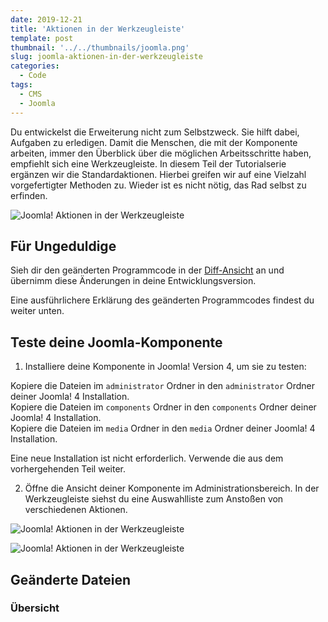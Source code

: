 ```yaml
---
date: 2019-12-21
title: 'Aktionen in der Werkzeugleiste'
template: post
thumbnail: '../../thumbnails/joomla.png'
slug: joomla-aktionen-in-der-werkzeugleiste
categories:
  - Code
tags:
  - CMS
  - Joomla
---
```


Du entwickelst die Erweiterung nicht zum Selbstzweck. Sie hilft dabei, Aufgaben zu erledigen. Damit die Menschen, die mit der Komponente arbeiten, immer den Überblick über die möglichen Arbeitsschritte haben, empfiehlt sich eine Werkzeugleiste. In diesem Teil der Tutorialserie ergänzen wir die Standardaktionen. Hierbei greifen wir auf eine Vielzahl vorgefertigter Methoden zu. Wieder ist es nicht nötig, das Rad selbst zu erfinden.

![Joomla! Aktionen in der Werkzeugleiste](/images/j4x21x1.png)

## Für Ungeduldige

Sieh dir den geänderten Programmcode in der [Diff-Ansicht](https://github.com/astridx/boilerplate/compare/t16...t17) an und übernimm diese Änderungen in deine Entwicklungsversion.

Eine ausführlichere Erklärung des geänderten Programmcodes findest du weiter unten.

## Teste deine Joomla-Komponente

1. Installiere deine Komponente in Joomla! Version 4, um sie zu testen:

Kopiere die Dateien im `administrator` Ordner in den `administrator` Ordner deiner Joomla! 4 Installation.  
Kopiere die Dateien im `components` Ordner in den `components` Ordner deiner Joomla! 4 Installation.  
Kopiere die Dateien im `media` Ordner in den `media` Ordner deiner Joomla! 4 Installation.

Eine neue Installation ist nicht erforderlich. Verwende die aus dem vorhergehenden Teil weiter.

2. Öffne die Ansicht deiner Komponente im Administrationsbereich. In der Werkzeugleiste siehst du eine Auswahlliste zum Anstoßen von verschiedenen Aktionen.

![Joomla! Aktionen in der Werkzeugleiste](/images/j4x21x1.png)

![Joomla! Aktionen in der Werkzeugleiste](/images/j4x21x.png)

## Geänderte Dateien

### Übersicht
